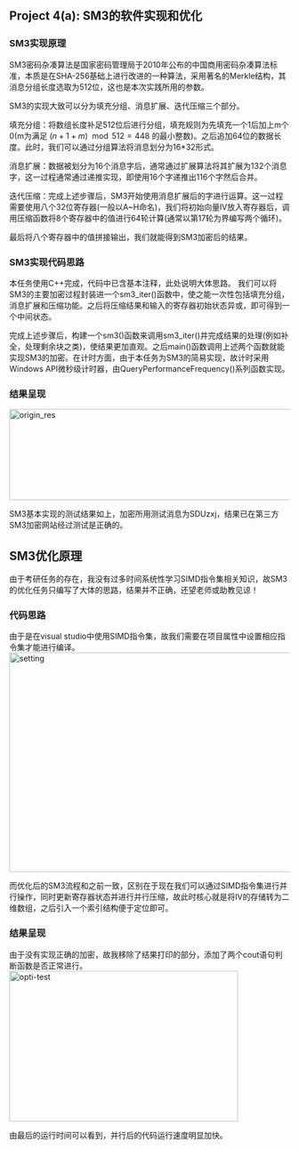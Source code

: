 ## Project 4(a): SM3的软件实现和优化
### SM3实现原理
SM3密码杂凑算法是国家密码管理局于2010年公布的中国商用密码杂凑算法标准，本质是在SHA-256基础上进行改进的一种算法，采用著名的Merkle结构，其消息分组长度选取为512位，这也是本次实践所用的参数。

SM3的实现大致可以分为填充分组、消息扩展、迭代压缩三个部分。

填充分组：将数组长度补足512位后进行分组，填充规则为先填充一个1后加上m个0(m为满足 $(n+1+m) \mod 512=448$ 的最小整数)。之后追加64位的数据长度。此时，我们可以通过分组算法将消息划分为16*32形式。

消息扩展：数据被划分为16个消息字后，通常通过扩展算法将其扩展为132个消息字，这一过程通常通过递推实现，即使用16个字递推出116个字然后合并。

迭代压缩：完成上述步骤后，SM3开始使用消息扩展后的字进行运算。这一过程需要使用八个32位寄存器(一般以A~H命名)，我们将初始向量IV放入寄存器后，调用压缩函数将8个寄存器中的值进行64轮计算(通常以第17轮为界编写两个循环)。

最后将八个寄存器中的值拼接输出，我们就能得到SM3加密后的结果。
### SM3实现代码思路
本任务使用C++完成，代码中已含基本注释，此处说明大体思路。
我们可以将SM3的主要加密过程封装进一个sm3_iter()函数中，使之能一次性包括填充分组，消息扩展和压缩功能。之后将压缩结果和输入的寄存器初始状态异或，即可得到一个中间状态。

完成上述步骤后，构建一个sm3()函数来调用sm3_iter()并完成结果的处理(例如补全，处理剩余块之类)，使结果更加直观。之后main()函数调用上述两个函数就能实现SM3的加密。在计时方面，由于本任务为SM3的简易实现，故计时采用Windows API微秒级计时器，由QueryPerformanceFrequency()系列函数实现。
### 结果呈现
<img width="909" height="164" alt="origin_res" src="https://github.com/user-attachments/assets/71fd1bb9-c359-4430-80ee-c1097b4d1b1e" />

SM3基本实现的测试结果如上，加密所用测试消息为SDUzxj，结果已在第三方SM3加密网站经过测试是正确的。

## SM3优化原理
由于考研任务的存在，我没有过多时间系统性学习SIMD指令集相关知识，故SM3的优化任务只编写了大体的思路，结果并不正确，还望老师或助教见谅！
### 代码思路
由于是在visual studio中使用SIMD指令集，故我们需要在项目属性中设置相应指令集才能进行编译。
<img width="833" height="395" alt="setting" src="https://github.com/user-attachments/assets/00e6e0dc-66ed-4d94-9a09-f91eb5727f03" />

而优化后的SM3流程和之前一致，区别在于现在我们可以通过SIMD指令集进行并行操作，同时更新寄存器状态并进行并行压缩，故此时核心就是将IV的存储转为二维数组，之后引入一个索引结构便于定位即可。

### 结果呈现
由于没有实现正确的加密，故我移除了结果打印的部分，添加了两个cout语句判断函数是否正常进行。
<img width="411" height="271" alt="opti-test" src="https://github.com/user-attachments/assets/05ef1bb4-9b89-4302-be24-28e3856f13ad" />

由最后的运行时间可以看到，并行后的代码运行速度明显加快。



